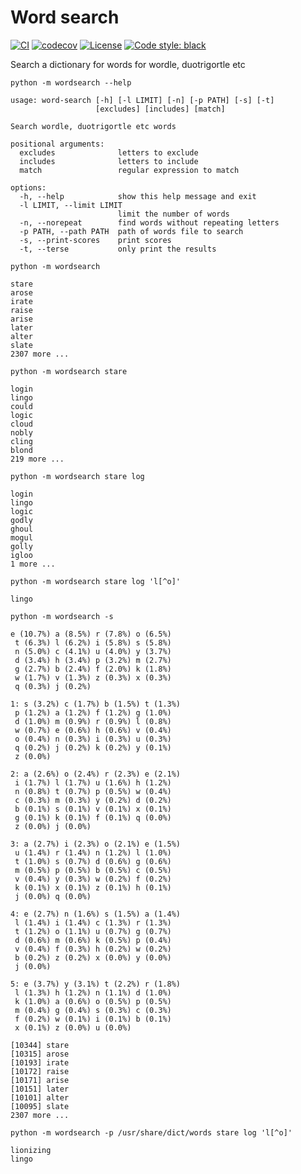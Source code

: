 # Word search
[![CI](https://github.com/psd/word-search/actions/workflows/ci.yml/badge.svg)](https://github.com/psd/word-search/actions/workflows/ci.yml)
[![codecov](https://codecov.io/gh/psd/word-search/branch/main/graph/badge.svg?token=UYE88EF1A8)](https://codecov.io/gh/psd/word-search)
[![License](https://img.shields.io/github/license/mashape/apistatus.svg)](https://github.com/psd/word-search/blob/main/LICENSE)
[![Code style: black](https://img.shields.io/badge/code%20style-black-000000.svg)](https://black.readthedocs.io/en/stable/)

Search a dictionary for words for wordle, duotrigortle etc
```
python -m wordsearch --help

usage: word-search [-h] [-l LIMIT] [-n] [-p PATH] [-s] [-t]
                   [excludes] [includes] [match]

Search wordle, duotrigortle etc words

positional arguments:
  excludes              letters to exclude
  includes              letters to include
  match                 regular expression to match

options:
  -h, --help            show this help message and exit
  -l LIMIT, --limit LIMIT
                        limit the number of words
  -n, --norepeat        find words without repeating letters
  -p PATH, --path PATH  path of words file to search
  -s, --print-scores    print scores
  -t, --terse           only print the results
```

```
python -m wordsearch

stare
arose
irate
raise
arise
later
alter
slate
2307 more ...
```

```
python -m wordsearch stare

login
lingo
could
logic
cloud
nobly
cling
blond
219 more ...
```

```
python -m wordsearch stare log

login
lingo
logic
godly
ghoul
mogul
golly
igloo
1 more ...
```

```
python -m wordsearch stare log 'l[^o]'

lingo
```

```
python -m wordsearch -s

e (10.7%) a (8.5%) r (7.8%) o (6.5%) 
 t (6.3%) l (6.2%) i (5.8%) s (5.8%) 
 n (5.0%) c (4.1%) u (4.0%) y (3.7%) 
 d (3.4%) h (3.4%) p (3.2%) m (2.7%) 
 g (2.7%) b (2.4%) f (2.0%) k (1.8%) 
 w (1.7%) v (1.3%) z (0.3%) x (0.3%) 
 q (0.3%) j (0.2%) 

1: s (3.2%) c (1.7%) b (1.5%) t (1.3%) 
 p (1.2%) a (1.2%) f (1.2%) g (1.0%) 
 d (1.0%) m (0.9%) r (0.9%) l (0.8%) 
 w (0.7%) e (0.6%) h (0.6%) v (0.4%) 
 o (0.4%) n (0.3%) i (0.3%) u (0.3%) 
 q (0.2%) j (0.2%) k (0.2%) y (0.1%) 
 z (0.0%) 

2: a (2.6%) o (2.4%) r (2.3%) e (2.1%) 
 i (1.7%) l (1.7%) u (1.6%) h (1.2%) 
 n (0.8%) t (0.7%) p (0.5%) w (0.4%) 
 c (0.3%) m (0.3%) y (0.2%) d (0.2%) 
 b (0.1%) s (0.1%) v (0.1%) x (0.1%) 
 g (0.1%) k (0.1%) f (0.1%) q (0.0%) 
 z (0.0%) j (0.0%) 

3: a (2.7%) i (2.3%) o (2.1%) e (1.5%) 
 u (1.4%) r (1.4%) n (1.2%) l (1.0%) 
 t (1.0%) s (0.7%) d (0.6%) g (0.6%) 
 m (0.5%) p (0.5%) b (0.5%) c (0.5%) 
 v (0.4%) y (0.3%) w (0.2%) f (0.2%) 
 k (0.1%) x (0.1%) z (0.1%) h (0.1%) 
 j (0.0%) q (0.0%) 

4: e (2.7%) n (1.6%) s (1.5%) a (1.4%) 
 l (1.4%) i (1.4%) c (1.3%) r (1.3%) 
 t (1.2%) o (1.1%) u (0.7%) g (0.7%) 
 d (0.6%) m (0.6%) k (0.5%) p (0.4%) 
 v (0.4%) f (0.3%) h (0.2%) w (0.2%) 
 b (0.2%) z (0.2%) x (0.0%) y (0.0%) 
 j (0.0%) 

5: e (3.7%) y (3.1%) t (2.2%) r (1.8%) 
 l (1.3%) h (1.2%) n (1.1%) d (1.0%) 
 k (1.0%) a (0.6%) o (0.5%) p (0.5%) 
 m (0.4%) g (0.4%) s (0.3%) c (0.3%) 
 f (0.2%) w (0.1%) i (0.1%) b (0.1%) 
 x (0.1%) z (0.0%) u (0.0%) 

[10344] stare
[10315] arose
[10193] irate
[10172] raise
[10171] arise
[10151] later
[10101] alter
[10095] slate
2307 more ...
```

```
python -m wordsearch -p /usr/share/dict/words stare log 'l[^o]'

lionizing
lingo
```

